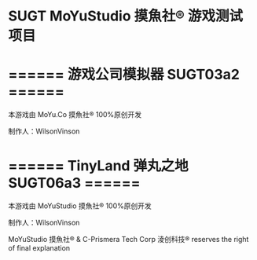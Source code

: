 # SUGT MoYuStudio 摸魚社® 游戏测试项目

# ======   游戏公司模拟器 SUGT03a2   ======

本游戏由 MoYu.Co 摸魚社® 100%原创开发

制作人：WilsonVinson

# ======   TinyLand 弹丸之地 SUGT06a3   ======

本游戏由 MoYuStudio 摸魚社® 100%原创开发

制作人：WilsonVinson

MoYuStudio 摸魚社® & C-Prismera Tech Corp 淩创科技® reserves the right of final explanation
